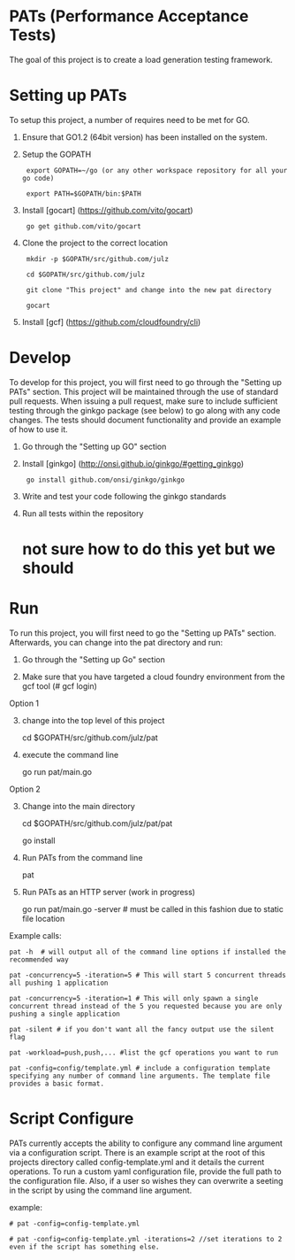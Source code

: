 PATs (Performance Acceptance Tests)
==================================
The goal of this project is to create a load generation testing framework.


Setting up PATs
==================================
To setup this project, a number of requires need to be met for GO.

1) Ensure that GO1.2 (64bit version) has been installed on the system.

2) Setup the GOPATH

        export GOPATH=~/go (or any other workspace repository for all your go code)

        export PATH=$GOPATH/bin:$PATH

3) Install [gocart] (https://github.com/vito/gocart)

        go get github.com/vito/gocart

4) Clone the project to the correct location

        mkdir -p $GOPATH/src/github.com/julz

        cd $GOPATH/src/github.com/julz

        git clone "This project" and change into the new pat directory

        gocart

5) Install [gcf] (https://github.com/cloudfoundry/cli)

Develop
===================================
To develop for this project, you will first need to go through the "Setting up PATs" section. This project will
be maintained through the use of standard pull requests. When issuing a pull request, make sure to include sufficient
testing through the ginkgo package (see below) to go along with any code changes. The tests should document 
functionality and provide an example of how to use it.  

1) Go through the "Setting up GO" section

2) Install [ginkgo] (http://onsi.github.io/ginkgo/#getting_ginkgo)

        go install github.com/onsi/ginkgo/ginkgo

3) Write and test your code following the ginkgo standards

4) Run all tests within the repository

	# not sure how to do this yet but we should

Run
==================================
To run this project, you will first need to go the "Setting up PATs" section. Afterwards, you can
change into the pat directory and run:

1) Go through the "Setting up Go" section

2) Make sure that you have targeted a cloud foundry environment from the gcf tool (# gcf login)

Option 1

3) change into the top level of this project

	cd $GOPATH/src/github.com/julz/pat

4) execute the command line

	go run pat/main.go

Option 2

3) Change into the main directory

	cd $GOPATH/src/github.com/julz/pat/pat

	go install

4) Run PATs from the command line

	pat

5) Run PATs as an HTTP server (work in progress)

	go run pat/main.go -server # must be called in this fashion due to static file location

Example calls:

	pat -h  # will output all of the command line options if installed the recommended way

	pat -concurrency=5 -iteration=5 # This will start 5 concurrent threads all pushing 1 application

	pat -concurrency=5 -iteration=1 # This will only spawn a single concurrent thread instead of the 5 you requested because you are only pushing a single application

	pat -silent # if you don't want all the fancy output use the silent flag
 
	pat -workload=push,push,... #list the gcf operations you want to run

	pat -config=config/template.yml # include a configuration template specifying any number of command line arguments. The template file provides a basic format.


Script Configure
=====================================
PATs currently accepts the ability to configure any command line argument via a configuration script. There is an example script at the root of this projects
directory called config-template.yml and it details the current operations. To run a custom yaml configuration file, provide the full path to the 
configuration file. Also, if a user so wishes they can overwrite a seeting in the script by using the command line argument.

example:
	
	# pat -config=config-template.yml
	
	# pat -config=config-template.yml -iterations=2 //set iterations to 2 even if the script has something else.
